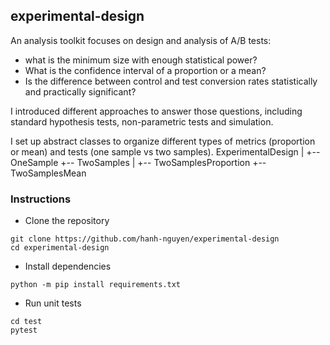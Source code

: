 ## experimental-design
An analysis toolkit focuses on design and analysis of A/B tests:
- what is the minimum size with enough statistical power?
- What is the confidence interval of a proportion or a mean?
- Is the difference between control and test conversion rates statistically and practically significant?

I introduced different approaches to answer those questions, including standard hypothesis tests, non-parametric tests and simulation.

I set up abstract classes to organize different types of metrics (proportion or mean) and tests (one sample vs two samples).
ExperimentalDesign
 |
 +-- OneSample
 +-- TwoSamples
      |
      +-- TwoSamplesProportion
      +-- TwoSamplesMean

### Instructions

* Clone the repository

``` shell
git clone https://github.com/hanh-nguyen/experimental-design
cd experimental-design
```

* Install dependencies

``` shell
python -m pip install requirements.txt
```

* Run unit tests

``` shell
cd test
pytest
```